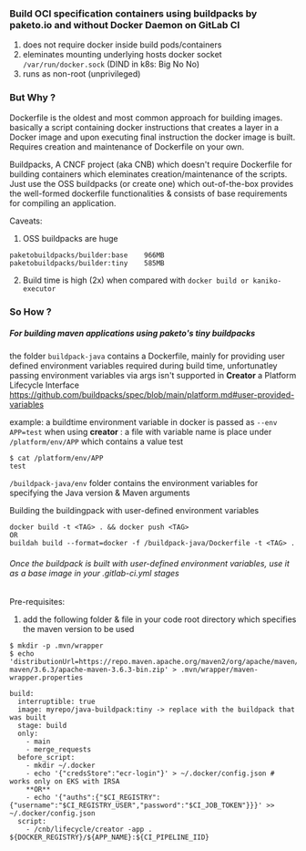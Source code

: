 ### Build OCI specification containers using buildpacks by paketo.io and without Docker Daemon on GitLab CI
1. does not require docker inside build pods/containers
2. eleminates mounting underlying hosts docker socket `/var/run/docker.sock` (DIND in k8s: Big No No)
3. runs as non-root (unprivileged)

### But Why ?
Dockerfile is the oldest and most common approach for building images. basically a script containing docker instructions that creates a layer in a Docker image and upon executing final instruction the docker image is built. Requires creation and maintenance of Dockerfile on your own.

Buildpacks, A CNCF project (aka CNB) which doesn't require Dockerfile for building containers which eleminates creation/maintenance of the scripts. Just use the OSS buildpacks (or create one) which out-of-the-box provides the well-formed dockerfile functionalities & consists of base requirements for compiling an application.

Caveats:
1. OSS buildpacks are huge 
```
paketobuildpacks/builder:base    966MB
paketobuildpacks/builder:tiny    585MB
```
2. Build time is high (2x) when compared with `docker build or kaniko-executor`

### So How ?
##### For building maven applications using paketo's tiny buildpacks
the folder `buildpack-java` contains a Dockerfile, mainly for providing user defined environment variables required during build time, unfortunatley passing environment variables via args isn't supported in **Creator** a Platform Lifecycle Interface  https://github.com/buildpacks/spec/blob/main/platform.md#user-provided-variables

example: a buildtime environment variable in docker is passed as `--env APP=test` 
when using **creator** : a file with variable name is place under `/platform/env/APP` which contains a value test 
```
$ cat /platform/env/APP
test
```
`/buildpack-java/env` folder contains the environment variables for specifying the Java version & Maven arguments

Building the buildingpack with user-defined environment variables
```
docker build -t <TAG> . && docker push <TAG>
OR
buildah build --format=docker -f /buildpack-java/Dockerfile -t <TAG> .
```

###### Once the buildpack is built with user-defined environment variables, use it as a base image in your .gitlab-ci.yml stages

Pre-requisites:
1. add the following folder & file in your code root directory which specifies the maven version to be used 
```
$ mkdir -p .mvn/wrapper
$ echo 'distributionUrl=https://repo.maven.apache.org/maven2/org/apache/maven/apache-maven/3.6.3/apache-maven-3.6.3-bin.zip' > .mvn/wrapper/maven-wrapper.properties
```

```
build:
  interruptible: true
  image: myrepo/java-buildpack:tiny -> replace with the buildpack that was built  
  stage: build
  only:
    - main
    - merge_requests
  before_script:
    - mkdir ~/.docker
    - echo '{"credsStore":"ecr-login"}' > ~/.docker/config.json # works only on EKS with IRSA
    **OR** 
    - echo '{"auths":{"$CI_REGISTRY":{"username":"$CI_REGISTRY_USER","password":"$CI_JOB_TOKEN"}}}' >> ~/.docker/config.json
  script:
    - /cnb/lifecycle/creator -app . ${DOCKER_REGISTRY}/${APP_NAME}:${CI_PIPELINE_IID}
```

